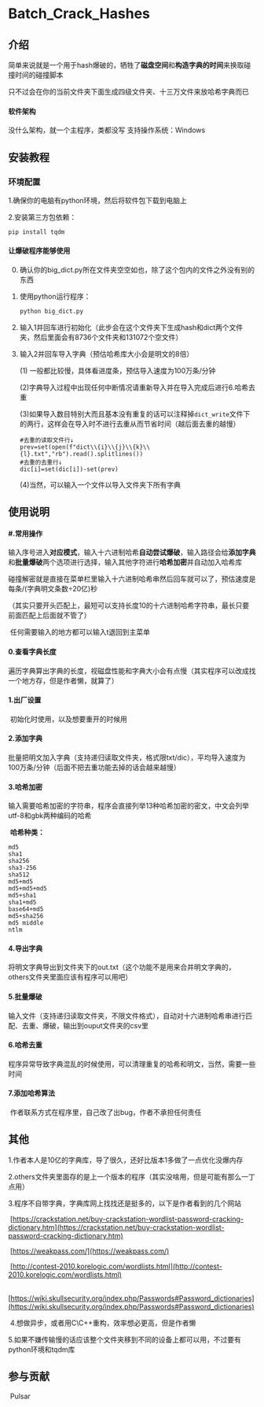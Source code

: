 # Batch_Crack_Hashes

## 介绍
简单来说就是一个用于hash爆破的，牺牲了**磁盘空间**和**构造字典的时间**来换取碰撞时间的碰撞脚本

只不过会在你的当前文件夹下面生成四级文件夹、十三万文件来放哈希字典而已 

#### 软件架构

没什么架构，就一个主程序，类都没写
支持操作系统：Windows

## 安装教程

### 环境配置

1.确保你的电脑有python环境，然后将软件包下载到电脑上

2.安装第三方包依赖：

```cmd
pip install tqdm
```

#### 让爆破程序能够使用

0. 确认你的big_dict.py所在文件夹空空如也，除了这个包内的文件之外没有别的东西

1. 使用python运行程序：

   ```cmd
   python big_dict.py
   ```

2. 输入1并回车进行初始化（此步会在这个文件夹下生成hash和dict两个文件夹，然后里面会有8736个文件夹和131072个空文件）

3. 输入2并回车导入字典（预估哈希库大小会是明文的8倍）

   (1) 一般都比较慢，具体看进度条，预估导入速度为100万条/分钟

   (2)字典导入过程中出现任何中断情况请重新导入并在导入完成后进行6.哈希去重

   (3)如果导入数目特别大而且基本没有重复的话可以注释掉`dict_write`文件下的两行，这样会在导入时不进行去重从而节省时间（越后面去重的越慢）

   ```
   #去重的读取文件行↓
   prev=set(open(f"dict\\{i}\\{j}\\{k}\\{l}.txt","rb").read().splitlines())
   #去重的去重行↓
   dic[i]=set(dic[i])-set(prev)
   ```

   (4)当然，可以输入一个文件以导入文件夹下所有字典

## 使用说明

#### #.常用操作

​	输入序号进入**对应模式**，输入十六进制哈希**自动尝试爆破**，输入路径会给**添加字典**和**批量爆破**两个选项进行选择，输入其他字符进行**哈希加密**并自动加入哈希库

​	碰撞解密就是直接在菜单栏里输入十六进制哈希串然后回车就可以了，预估速度是每条/(字典明文条数÷20亿)秒

​	（其实只要开头匹配上，最短可以支持长度10的十六进制哈希字符串，最长只要前面匹配上后面就不管了）

​	任何需要输入的地方都可以输入t退回到主菜单

#### 0.查看字典长度

​	遍历字典算出字典的长度，视磁盘性能和字典大小会有点慢（其实程序可以改成找一个地方存，但是作者懒，就算了）

#### 1.出厂设置

​	初始化时使用，以及想要重开的时候用

#### 2.添加字典

​	批量把明文加入字典（支持递归读取文件夹，格式限txt/dic），平均导入速度为100万条/分钟（后面不把去重功能去掉的话会越来越慢）

#### 3.哈希加密

​	输入需要哈希加密的字符串，程序会直接列举13种哈希加密的密文，中文会列举utf-8和gbk两种编码的哈希

​	**哈希种类：**

```
md5
sha1
sha256
sha3-256
sha512
md5+md5
md5+md5+md5
md5+sha1
sha1+md5
base64+md5
md5+sha256
md5 middle
ntlm
```

#### 4.导出字典

​	将明文字典导出到文件夹下的out.txt（这个功能不是用来合并明文字典的，others文件夹里面应该有程序可以用吧）

#### 5.批量爆破

​	输入文件（支持递归读取文件夹，不限文件格式），自动对十六进制哈希串进行匹配、去重、爆破，输出到ouput文件夹的csv里

#### 6.哈希去重

​	程序异常导致字典混乱的时候使用，可以清理重复的哈希和明文，当然，需要一些时间

#### 7.添加哈希算法

​	作者联系方式在程序里，自己改了出bug，作者不承担任何责任

## 其他

​	1.作者本人是10亿的字典库，导了很久，还好比版本1多做了一点优化没爆内存

​	2.others文件夹里面存的是上一个版本的程序（其实没啥用，但是可能有那么一丁点用）

​	3.程序不自带字典，字典库网上找找还是挺多的，以下是作者看到的几个网站

​	[https://crackstation.net/buy-crackstation-wordlist-password-cracking-dictionary.htm](https://crackstation.net/buy-crackstation-wordlist-password-cracking-dictionary.htm)

​	[https://weakpass.com/](https://weakpass.com/)

​	[http://contest-2010.korelogic.com/wordlists.html](http://contest-2010.korelogic.com/wordlists.html)

​	[https://wiki.skullsecurity.org/index.php/Passwords#Password_dictionaries](https://wiki.skullsecurity.org/index.php/Passwords#Password_dictionaries)

​	4.想做异步，或者用C\C++重构，效率想必更高，但是作者懒

​	5.如果不嫌传输慢的话应该整个文件夹移到不同的设备上都可以用，不过要有python环境和tqdm库

## 参与贡献

​	Pulsar
